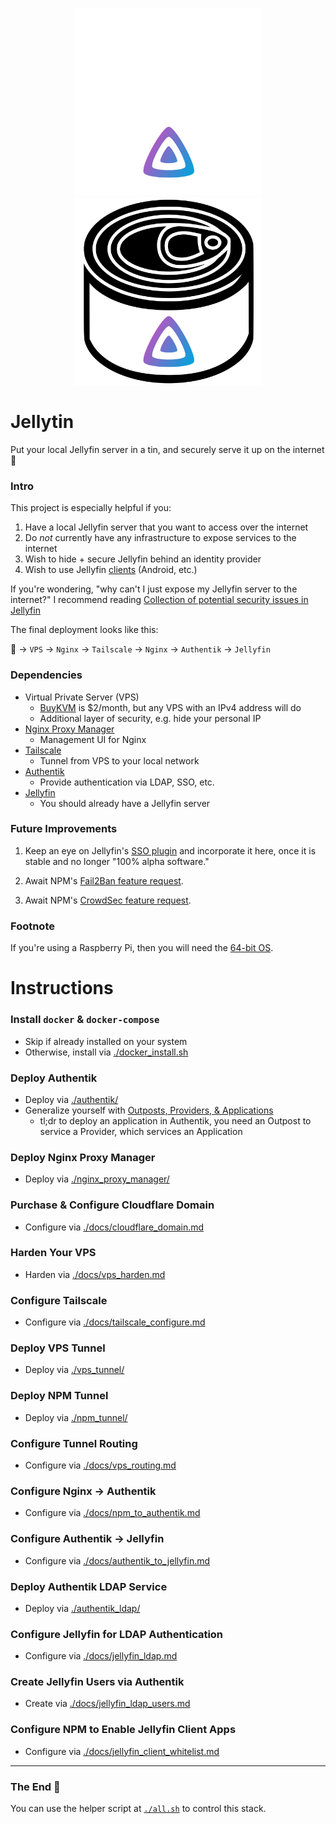 <p align="center">
  <img src="./assets/jellytin-dark.svg#gh-dark-mode-only" width="300">
  <img src="./assets/jellytin-light.svg#gh-light-mode-only" width="300">
</p>

# Jellytin

Put your local Jellyfin server in a tin, and securely serve it up on the internet 🚀


### Intro
This project is especially helpful if you:
1) Have a local Jellyfin server that you want to access over the internet
1) Do *not* currently have any infrastructure to expose services to the internet
1) Wish to hide + secure Jellyfin behind an identity provider
1) Wish to use Jellyfin [clients](https://jellyfin.org/clients/) (Android, etc.)

If you're wondering, "why can't I just expose my Jellyfin server to the internet?"
I recommend reading [Collection of potential security issues in Jellyfin](https://github.com/jellyfin/jellyfin/issues/5415)

The final deployment looks like this:

👤 -> `VPS` -> `Nginx` -> `Tailscale` -> `Nginx` -> `Authentik` -> `Jellyfin`


### Dependencies
* Virtual Private Server (VPS)
  * [BuyKVM](https://buyvm.net/kvm-dedicated-server-slices/) is $2/month,
      but any VPS with an IPv4 address will do
  * Additional layer of security, e.g. hide your personal IP
* [Nginx Proxy Manager](https://nginxproxymanager.com/)
  * Management UI for Nginx
* [Tailscale](https://tailscale.com/)
  * Tunnel from VPS to your local network
* [Authentik](https://goauthentik.io/)
  * Provide authentication via LDAP, SSO, etc.
* [Jellyfin](https://jellyfin.org/downloads/)
  * You should already have a Jellyfin server


### Future Improvements

1) Keep an eye on Jellyfin's [SSO plugin](https://github.com/9p4/jellyfin-plugin-sso)
and incorporate it here, once it is stable and no longer "100% alpha software."

1) Await NPM's [Fail2Ban feature request](https://github.com/NginxProxyManager/nginx-proxy-manager/issues/39).

1) Await NPM's [CrowdSec feature request](https://github.com/NginxProxyManager/nginx-proxy-manager/issues/1131).


### Footnote
If you're using a Raspberry Pi, then you will need the [64-bit OS](https://www.raspberrypi.com/news/raspberry-pi-os-64-bit/).


# Instructions


### Install `docker` & `docker-compose`
* Skip if already installed on your system
* Otherwise, install via [./docker_install.sh](./docker_install.sh)

### Deploy Authentik
* Deploy via [./authentik/](./authentik/)
* Generalize yourself with [Outposts, Providers, & Applications](https://goauthentik.io/docs/terminology)
  * tl;dr to deploy an application in Authentik, you need an Outpost to service a Provider, which services an Application

### Deploy Nginx Proxy Manager
* Deploy via [./nginx_proxy_manager/](./nginx_proxy_manager/)

### Purchase & Configure Cloudflare Domain
* Configure via [./docs/cloudflare_domain.md](./docs/cloudflare_domain.md)

### Harden Your VPS
* Harden via [./docs/vps_harden.md](./docs/vps_harden.md)

### Configure Tailscale
* Configure via [./docs/tailscale_configure.md](./docs/tailscale_configure.md)

### Deploy VPS Tunnel
* Deploy via [./vps_tunnel/](./vps_tunnel/)

### Deploy NPM Tunnel
* Deploy via [./npm_tunnel/](./npm_tunnel/)

### Configure Tunnel Routing
* Configure via [./docs/vps_routing.md](./docs/vps_routing.md)

### Configure Nginx -> Authentik
* Configure via [./docs/npm_to_authentik.md](./docs/npm_to_authentik.md)

### Configure Authentik -> Jellyfin
* Configure via [./docs/authentik_to_jellyfin.md](./docs/authentik_to_jellyfin.md)

### Deploy Authentik LDAP Service
* Deploy via [./authentik_ldap/](./authentik_ldap/)

### Configure Jellyfin for LDAP Authentication
* Configure via [./docs/jellyfin_ldap.md](./docs/jellyfin_ldap.md)

### Create Jellyfin Users via Authentik
* Create via [./docs/jellyfin_ldap_users.md](./docs/jellyfin_ldap_users.md)

### Configure NPM to Enable Jellyfin Client Apps
* Configure via [./docs/jellyfin_client_whitelist.md](./docs/jellyfin_client_whitelist.md)

---

### The End 🎉

You can use the helper script at [`./all.sh`](./all.sh) to control this stack.
